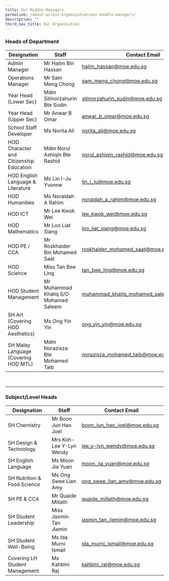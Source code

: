 ```yaml
---
title: Our Middle Managers
permalink: /about-us/our-organization/our-middle-managers/
description: ""
third_nav_title: Our Organisation
---
```

### Heads of Department <br>

| Designation | Staff | Contact Email |
| -------- | -------- | -------- |
| Admin Manager     | Mr Halim Bin Hassan     | [halim_hassan@moe.edu.sg](mailto:halim_hassan@moe.edu.sg)     |
| Operations Manager  | Mr Sam Meng Chong    | [sam_meng_chong@moe.edu.sg](mailto:sam_meng_chong@moe.edu.sg)     |
| Year Head (Lower Sec)     | Mdm Sitinorzahurin Bte Sudin     |  [sitinorzahurin_sudin@moe.edu.sg](mailto:sitinorzahurin_sudin@moe.edu.sg) |
| Year Head (Upper Sec)     | Mr Anwar B Omar     | [anwar_b_omar@moe.edu.sg](mailto:anwar_b_omar@moe.edu.sg)    |
| School Staff Developer     | Ms Norita Ali     |  [norita_ali@moe.edu.sg](mailto:norita_ali@moe.edu.sg)    |
| HOD Character and Citizenship Education     | Mdm Norul Ashiqin Bte Rashid     |  [norul_ashiqin_rashid@moe.edu.sg](mailto:norul_ashiqin_rashid@moe.edu.sg)    |
| HOD English Language &amp; Literature     | Ms Lin I-Ju Yvonne   |  [lin_i_ju@moe.edu.sg](mailto:lin_i_ju@moe.edu.sg)    |
| HOD Humanities    | Ms Noraidah A Rahim     |  [noraidah_a_rahim@moe.edu.sg](mailto:noraidah_a_rahim@moe.edu.sg)    |
| HOD ICT  | Mr Lee Kwok Wei     | [lee_kwok_wei@moe.edu.sg](mailto:lee_kwok_wei@moe.edu.sg)     |
| HOD Mathematics     | Mr Loo Liat Siang     |  [loo_liat_siang@moe.edu.sg](mailto:loo_liat_siang@moe.edu.sg)    |
| HOD PE / CCA    | Mr Roskhaider Bin Mohamed Saat     | [roskhaider_mohamed_saat@moe.edu.sg](mailto:roskhaider_mohamed_saat@moe.edu.sg)     |
| HOD Science     | Miss Tan Bee Ling     |  [tan_bee_ling@moe.edu.sg](mailto:tan_bee_ling@moe.edu.sg)    |
| HOD Student Management    | Mr Muhammad Khaliq S/O Mohamed Saleem     |  [muhammad_khaliq_mohamed_saleem@moe.edu.sg](mailto:muhammad_khaliq_mohamed_saleem@moe.edu.sg)    |
| SH Art<br>(Covering HOD Aesthetics)  | Ms Ong Yin Yin     |  [ong_yin_yin@moe.edu.sg](mailto:ong_yin_yin@moe.edu.sg)    |
| SH Malay Language <br> (Covering HOD MTL)   | Mdm Norazisza Bte Mohamed Taib    |  [norazisza_mohamed_taib@moe.edu.sg](mailto:norazisza_mohamed_taib@moe.edu.sg)    |

<br>

---

### Subject/Level Heads <br>

| Designation | Staff | Contact Email |
| -------- | -------- | -------- |
| SH Chemistry     | Mr Boon Jun Hao Joel     |  [boon_jun_hao_joel@moe.edu.sg](mailto:boon_jun_hao_joel@moe.edu.sg)    |
| SH Design &amp; Technology    | Mrs Koh-Lee Y-Lyn Wendy    | [lee_y-lyn_wendy@moe.edu.sg](mailto:lee_y-lyn_wendy@moe.edu.sg)     |
| SH English Language     | Ms Moon Jia Yuan   |  [moon_jia_yuan@moe.edu.sg](mailto:moon_jia_yuan@moe.edu.sg)    |
| SH Nutrition &amp; Food Science     | Ms Ong Swee Lian Amy    |  [ong_swee_lian_amy@moe.edu.sg](mailto:ong_swee_lian_amy@moe.edu.sg)    |
| SH PE &amp; CCA  | Mr Quaide Millath    |  [quaide_millath@moe.edu.sg](mailto:quaide_millath@moe.edu.sg)    |
| SH Student Leadership    | Miss Jasmin Tan Jiemin     |  [jasmin_tan_jiemin@moe.edu.sg](mailto:jasmin_tan_jiemin@moe.edu.sg)    |
| SH Student Well-Being    | Ms Ida Murni Ismail    |  [ida_murni_ismail@moe.edu.sg](mailto:ida_murni_ismail@moe.edu.sg)    |
| Covering LH Student Management  | Ms Kahbini Raj    |   [kahbini_raj@moe.edu.sg](mailto:kahbini_raj@moe.edu.sg)   |
